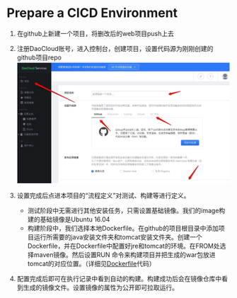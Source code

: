 # Prepare a CICD Environment

1. 在github上新建一个项目，将删改后的web项目push上去
2. 注册DaoCloud账号，进入控制台，创建项目，设置代码源为刚刚创建的github项目repo
![dao-set](requirement-2/dao-set.jpg)
3. 设置完成后点进本项目的“流程定义”对测试、构建等进行定义。

   - 测试阶段中无需进行其他安装任务，只需设置基础镜像。我们的image构建的基础镜像是Ubuntu 16.04
   - 构建阶段中，我们选择本地Dockerfile。在github的项目根目录中添加项目运行所需要的java安装文件夹和tomcat安装文件夹。创建一个Dockerfile，并在Dockerfile中配置好jre和tomcat的环境。在FROM处选择maven镜像。然后设置RUN 命令来构建项目并把生成的war包放进tomcat的对应位置。（详细见[Dockerfile](Dockerfile)代码）

4. 配置完成后即可在执行记录中看到自动的构建。构建成功后会在镜像仓库中看到生成的镜像文件。设置镜像的属性为公开即可拉取运行。